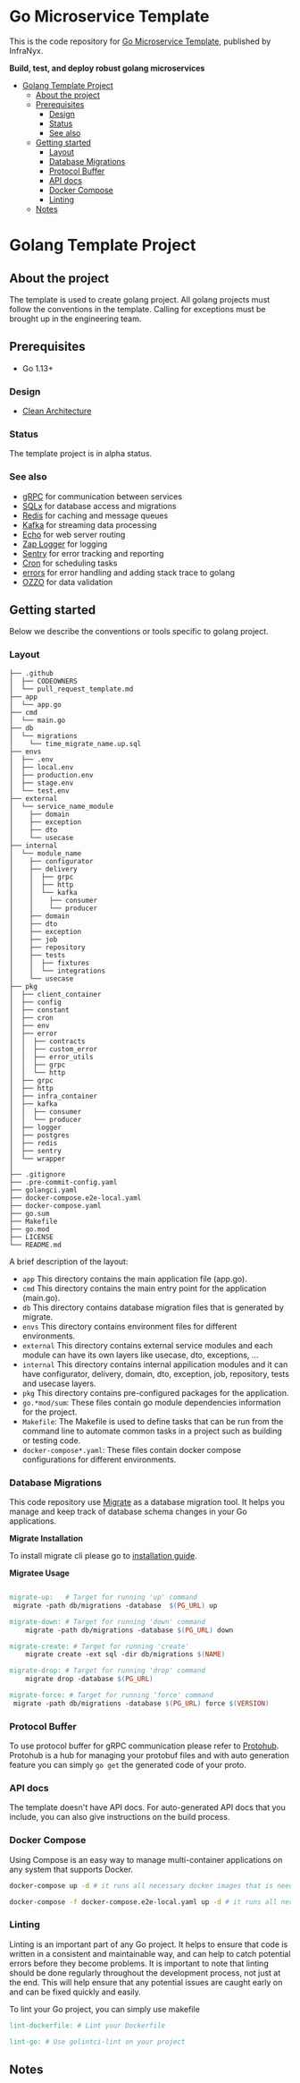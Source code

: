 # Go Microservice Template

<!-- # Hands-On Microservices with Node.js -->

This is the code repository for [Go Microservice Template](https://www.github.com/infranyx/go-grpc-template), published by InfraNyx.

**Build, test, and deploy robust golang microservices**

<!-- START doctoc generated TOC please keep comment here to allow auto update -->
<!-- DON'T EDIT THIS SECTION, INSTEAD RE-RUN doctoc TO UPDATE -->

- [Golang Template Project](#golang-template-project)
  - [About the project](#about-the-project)
  - [Prerequisites](#prerequisites)
    - [Design](#design)
    - [Status](#status)
    - [See also](#see-also)
  - [Getting started](#getting-started)
    - [Layout](#layout)
    - [Database Migrations](#database-migrations)
    - [Protocol Buffer](#protocol-buffer)
    - [API docs](#api-docs)
    - [Docker Compose](#docker-compose)
    - [Linting](#linting)
  - [Notes](#notes)

<!-- END doctoc generated TOC please keep comment here to allow auto update -->

# Golang Template Project

## About the project

The template is used to create golang project. All golang projects must follow the conventions in the
template. Calling for exceptions must be brought up in the engineering team.

## Prerequisites

- Go 1.13+

### Design

- [Clean Architecture](https://blog.cleancoder.com/uncle-bob/2012/08/13/the-clean-architecture.html)

### Status

The template project is in alpha status.

### See also

- [gRPC](https://grpc.io/) for communication between services
- [SQLx](https://github.com/jmoiron/sqlx) for database access and migrations
- [Redis](github.com/go-redis/redis) for caching and message queues
- [Kafka](https://github.com/segmentio/kafka-go) for streaming data processing
- [Echo](https://echo.labstack.com/) for web server routing
- [Zap Logger](https://github.com/uber-go/zap) for logging
- [Sentry](https://sentry.io/) for error tracking and reporting
- [Cron](https://godoc.org/github.com/robfig/cron) for scheduling tasks
- [errors](https://github.com/pkg/errors) for error handling and adding stack trace to golang
- [OZZO](github.com/go-ozzo/ozzo-validation) for data validation

## Getting started

Below we describe the conventions or tools specific to golang project.

### Layout

```tree
├── .github
│  ├── CODEOWNERS
│  └── pull_request_template.md
├── app
│  └── app.go
├── cmd
│  └── main.go
├── db
│  └── migrations
│    └── time_migrate_name.up.sql
├── envs
│  ├── .env
│  ├── local.env
│  ├── production.env
│  ├── stage.env
│  └── test.env
├── external
│  └── service_name_module
│    ├── domain
│    ├── exception
│    ├── dto
│    └── usecase
├── internal
│  └── module_name
│    ├── configurator
│    ├── delivery
│    │  ├── grpc
│    │  ├── http
│    │  └── kafka
│    │    ├── consumer
│    │    └── producer
│    ├── domain
│    ├── dto
│    ├── exception
│    ├── job
│    ├── repository
│    ├── tests
│    │  ├── fixtures
│    │  └── integrations
│    └── usecase
├── pkg
│  ├── client_container
│  ├── config
│  ├── constant
│  ├── cron
│  ├── env
│  ├── error
│  │  ├── contracts
│  │  ├── custom_error
│  │  ├── error_utils
│  │  ├── grpc
│  │  └── http
│  ├── grpc
│  ├── http
│  ├── infra_container
│  ├── kafka
│  │  ├── consumer
│  │  └── producer
│  ├── logger
│  ├── postgres
│  ├── redis
│  ├── sentry
│  └── wrapper
│
├── .gitignore
├── .pre-commit-config.yaml
├── golangci.yaml
├── docker-compose.e2e-local.yaml
├── docker-compose.yaml
├── go.sum
├── Makefile
├── go.mod
├── LICENSE
└── README.md
```

A brief description of the layout:

- `app` This directory contains the main application file (app.go).
- `cmd` This directory contains the main entry point for the application (main.go).
- `db` This directory contains database migration files that is generated by migrate.
- `envs` This directory contains environment files for different environments.
- `external` This directory contains external service modules and each module can have its own layers like usecase, dto, exceptions, ...
- `internal` This directory contains internal appilication modules and it can have configurator, delivery, domain, dto, exception, job, repository, tests and usecase layers.
- `pkg` This directory contains pre-configured packages for the application.
- `go.*mod/sum`: These files contain go module dependencies information for the project.
- `Makefile`: The Makefile is used to define tasks that can be run from the command line to automate common tasks in a project such as building or testing code.
- `docker-compose*.yaml`: These files contain docker compose configurations for different environments.

### Database Migrations

This code repository use [Migrate](https://github.com/golang-migrate/migrate) as a database migration tool. It helps you manage and keep track of database schema changes in your Go applications.

**Migrate Installation**

To install migrate cli please go to [installation guide](https://github.com/golang-migrate/migrate/blob/master/cmd/migrate/README.md).

**Migratee Usage**

```makefile

migrate-up:   # Target for running 'up' command
 migrate -path db/migrations -database  $(PG_URL) up

migrate-down: # Target for running 'down' command
	migrate -path db/migrations -database $(PG_URL) down

migrate-create: # Target for running 'create'
	migrate create -ext sql -dir db/migrations $(NAME)

migrate-drop: # Target for running 'drop' command
	migrate drop -database $(PG_URL)

migrate-force: # Target for running 'force' command
 migrate -path db/migrations -database $(PG_URL) force $(VERSION)

```

### Protocol Buffer

To use protocol buffer for gRPC communication please refer to [Protohub](https://github.com/infranyx/protobuf-template). Protohub is a hub for managing your protobuf files and with auto generation feature you can simply `go get` the generated code of your proto.

### API docs

The template doesn't have API docs. For auto-generated API docs that you include, you can also give instructions on the
build process.

### Docker Compose

Using Compose is an easy way to manage multi-container applications on any system that supports Docker.

```bash
docker-compose up -d # it runs all necessary docker images that is needed

docker-compose -f docker-compose.e2e-local.yaml up -d # it runs all necessary docker images for Testing environment
```

### Linting

Linting is an important part of any Go project. It helps to ensure that code is written in a consistent and maintainable way, and can help to catch potential errors before they become problems. It is important to note that linting should be done regularly throughout the development process, not just at the end. This will help ensure that any potential issues are caught early on and can be fixed quickly and easily.

To lint your Go project, you can simply use makefile

```makefile
lint-dockerfile: # Lint your Dockerfile

lint-go: # Use golintci-lint on your project
```

## Notes
